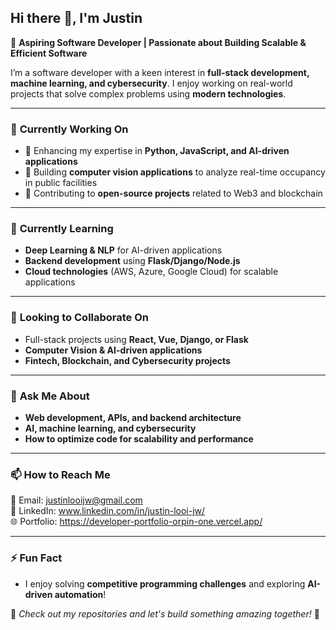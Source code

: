 ## Hi there 👋, I'm Justin

🚀 **Aspiring Software Developer | Passionate about Building Scalable & Efficient Software**

I’m a software developer with a keen interest in **full-stack development, machine learning, and cybersecurity**. I enjoy working on real-world projects that solve complex problems using **modern technologies**.

---

### 🔭 **Currently Working On**
- 📌 Enhancing my expertise in **Python, JavaScript, and AI-driven applications**  
- 📌 Building **computer vision applications** to analyze real-time occupancy in public facilities  
- 📌 Contributing to **open-source projects** related to Web3 and blockchain  

---

### 🌱 **Currently Learning**
- **Deep Learning & NLP** for AI-driven applications  
- **Backend development** using **Flask/Django/Node.js**  
- **Cloud technologies** (AWS, Azure, Google Cloud) for scalable applications  

---

### 👯 **Looking to Collaborate On**
- Full-stack projects using **React, Vue, Django, or Flask**  
- **Computer Vision & AI-driven applications**  
- **Fintech, Blockchain, and Cybersecurity projects**  

---

### 💬 **Ask Me About**
- **Web development, APIs, and backend architecture**  
- **AI, machine learning, and cybersecurity**  
- **How to optimize code for scalability and performance**  

---

### 📫 **How to Reach Me**
📧 Email: justinlooijw@gmail.com  
💼 LinkedIn: www.linkedin.com/in/justin-looi-jw/  
🌐 Portfolio: https://developer-portfolio-orpin-one.vercel.app/  

---

### ⚡ **Fun Fact**
- I enjoy solving **competitive programming challenges** and exploring **AI-driven automation**!  

📌 *Check out my repositories and let's build something amazing together!* 🚀
